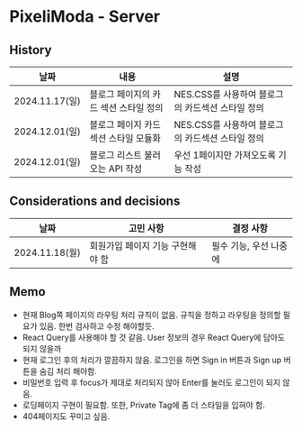 # PixeliModa - Server

## History

| 날짜           | 내용                                  | 설명                                             |
| -------------- | ------------------------------------- | ------------------------------------------------ |
| 2024.11.17(일) | 블로그 페이지의 카드 섹션 스타일 정의 | NES.CSS를 사용하여 블로그의 카드섹션 스타일 정의 |
| 2024.12.01(일) | 블로그 페이지 카드 섹션 스타일 모듈화 | NES.CSS를 사용하여 블로그의 카드섹션 스타일 정의 |
| 2024.12.01(일) | 블로그 리스트 불러오는 API 작성       | 우선 1페이지만 가져오도록 기능 작성              |

## Considerations and decisions

| 날짜           | 고민 사항                        | 결정 사항              |
| -------------- | -------------------------------- | ---------------------- |
| 2024.11.18(월) | 회원가입 페이지 기능 구현해야 함 | 필수 기능, 우선 나중에 |

## Memo

- 현재 Blog쪽 페이지의 라우팅 처리 규칙이 없음. 규칙을 정하고 라우팅을 정의할 필요가 있음. 한번 검사하고 수정 해야할듯.
- React Query를 사용해야 할 것 같음. User 정보의 경우 React Query에 담아도 되지 않을까
- 현재 로그인 후의 처리가 깔끔하지 않음. 로그인을 하면 Sign in 버튼과 Sign up 버튼을 숨김 처리 해야함.
- 비밀번호 입력 후 focus가 제대로 처리되지 않아 Enter를 눌러도 로그인이 되지 않음.
- 로딩페이지 구현이 필요함. 또한, Private Tag에 좀 더 스타일을 입혀야 함.
- 404페이지도 꾸미고 싶음.
